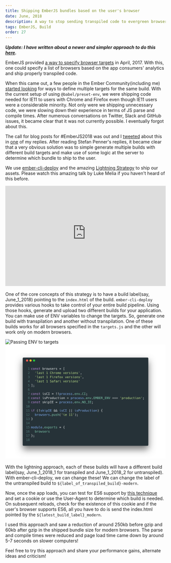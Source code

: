 ```yaml
---
title: Shipping EmberJS bundles based on the user's browser
date: June, 2018
description: A way to stop sending transpiled code to evergreen browsers with EmberJS
tags: EmberJS, Build
order: 27
---
```


***Update: I have written about a newer and simpler approach to do this [here](/ember-differential-bundles/).***

EmberJS provided [a way to specify browser targets](https://rwjblue.com/2017/04/21/ember-cli-targets/) in April, 2017. With this, one could specify a list of browsers based on the app consumers' analytics and ship properly transpiled code.

When this came out, a few people in the Ember Community(including me) [started looking](https://github.com/babel/ember-cli-babel/issues/200) for ways to define multiple targets for the same build. With the current setup of using `@babel/preset-env`, we were shipping code needed for IE11 to users with Chrome and Firefox even though IE11 users were a considerable minority. Not only were we shipping unnecessary code, we were slowing down their experience in terms of JS parse and compile times. After numerous conversations on Twitter, Slack and GitHub issues, it became clear that it was not currently possible. I eventually forgot about this.

The call for blog posts for #EmberJS2018 was out and I [tweeted](https://twitter.com/astronomersiva/status/1002280628815982592) about this in [one](https://twitter.com/astronomersiva/status/996041686311583744) of my replies. After reading Stefan Penner's replies, it became clear that a very obvious solution was to simple generate multiple builds with different build targets and make use of some logic at the server to determine which bundle to ship to the user.

We use [ember-cli-deploy](http://ember-cli-deploy.com/docs/v0.6.x/the-lightning-strategy/) and the amazing [Lightning Strategy](http://ember-cli-deploy.com/docs/v0.6.x/the-lightning-strategy/) to ship our assets. Please watch this amazing talk by Luke Melia if you haven't heard of this before.

<iframe width="100%" height="315" src="https://www.youtube-nocookie.com/embed/QZVYP3cPcWQ" frameborder="0" allow="autoplay; encrypted-media" allowfullscreen></iframe>

One of the core concepts of this strategy is to have a build label(say, June_1_2018) pointing to the `index.html` of the build. `ember-cli-deploy` provides various hooks to take control of your entire build pipeline. Using those hooks, generate and upload two different builds for your application. You can make use of ENV variables to change the targets. So, generate one build with transpilation and another without transpilation. One of these builds works for all browsers specified in the `targets.js` and the other will work only on modern browsers.

<img data-src="/static/images/targets.png" src="" alt="Passing ENV to targets" class="old-lazy-load">
<noscript>
  <img src="/static/images/targets.png" alt="Passing ENV to targets">
</noscript>

With the lightning approach, each of these builds will have a different build label(say, June_1_2018_1 for transpiled and June_1_2018_2 for untranspiled). With ember-cli-deploy, we can change these! We can change the label of the untranspiled build to `${label_of_transpiled_build}-modern`.

Now, once the app loads, you can test for ES6 support by [this technique](https://www.bram.us/2016/10/31/checking-if-a-browser-supports-es6/) and set a cookie or use the User-Agent to determine which build is needed. On subsequent reloads, check for the existence of this cookie and if the user's browser supports ES6, all you have to do is send the index.html pointed by the `${latest_build_label}_modern`.

I used this approach and saw a reduction of around 250kb before gzip and 60kb after gzip in the shipped bundle size for modern browsers. The parse and compile times were reduced and page load time came down by around 5-7 seconds on slower computers!

Feel free to try this approach and share your performance gains, alternate ideas and criticism!
